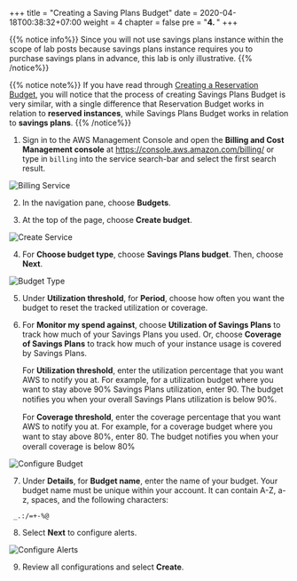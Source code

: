 +++
title = "Creating a Saving Plans Budget"
date = 2020-04-18T00:38:32+07:00
weight = 4
chapter = false
pre = "<b>4. </b>"
+++

{{% notice info%}}
Since you will not use savings plans instance within the scope of lab posts because savings plans instance requires you to purchase savings plans in advance, this lab is only illustrative.
{{% /notice%}}

{{% notice note%}}
If you have read through [Creating a Reservation Budget](../3-reservation-budget), you will notice that the process of creating Savings Plans Budget is very similar, with a single difference that Reservation Budget works in relation to **reserved instances**, while Savings Plans Budget works in relation to **savings plans**.
{{% /notice%}}

1. Sign in to the AWS Management Console and open the **Billing and Cost Management console** at https://console.aws.amazon.com/billing/ or type in `billing` into the service search-bar and select the first search result.

![Billing Service](/images/4-budget/CostBudget/2.1.1.png?width=90pc)

2. In the navigation pane, choose **Budgets**.

3. At the top of the page, choose **Create budget**.

![Create Service](/images/4-budget/CostBudget/2.1.2.png?width=90pc)

4. For **Choose budget type**, choose **Savings Plans budget**. Then, choose **Next**.

![Budget Type](/images/4-budget/SavingPlansBudget/2.4.3.png?width=90pc)

5. Under **Utilization threshold**, for **Period**, choose how often you want the budget to reset the tracked utilization or coverage.

6. For **Monitor my spend against**, choose **Utilization of Savings Plans** to track how much of your Savings Plans you used. Or, choose **Coverage of Savings Plans** to track how much of your instance usage is covered by Savings Plans. 

   For **Utilization threshold**, enter the utilization percentage that you want AWS to notify you at. For example, for a utilization budget where you want to stay above 90% Savings Plans utilization, enter 90. The budget notiﬁes you when your overall Savings Plans utilization is below 90%.

   For **Coverage threshold**, enter the coverage percentage that you want AWS to notify you at. For example, for a coverage budget where you want to stay above 80%, enter 80. The budget notiﬁes you when your overall coverage is below 80%

![Configure Budget](/images/4-budget/SavingPlansBudget/2.4.4.png?width=90pc)

7. Under **Details**, for **Budget name**, enter the name of your budget. Your budget name must be unique within your account. It can contain A-Z, a-z, spaces, and the following characters:

```text
 _.:/=+-%@
```

8. Select **Next** to configure alerts.

![Configure Alerts](/images/4-budget/SavingPlansBudget/2.4.5.png?width=90pc)

9. Review all configurations and select **Create**.